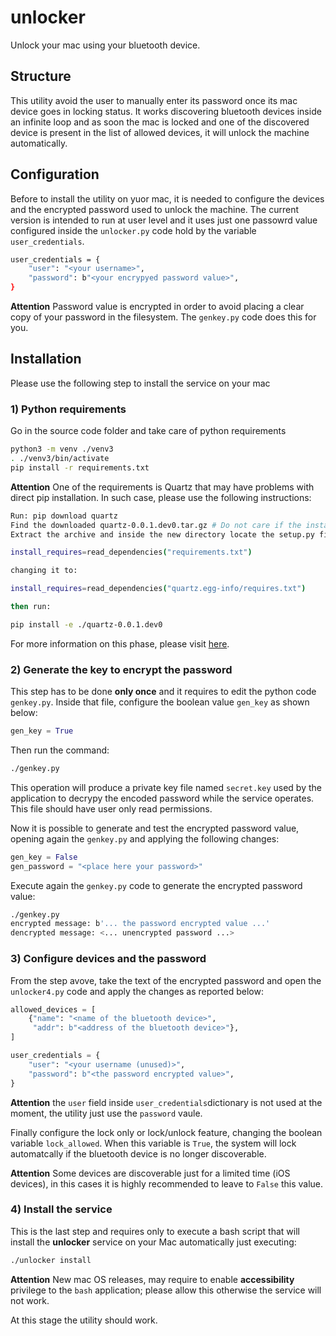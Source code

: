 # unlocker

Unlock your mac using your bluetooth device.

## Structure

This utility avoid the user to manually enter its password once its mac device goes in locking status.
It works discovering bluetooth devices inside an infinite loop and as soon the mac is locked and one of the discovered device is present in the list of allowed devices, it will unlock the machine automatically.

## Configuration

Before to install the utility on yuor mac, it is needed to configure the devices and the encrypted password used to unlock the machine.
The current version is intended to run at user level and it uses just one passowrd value configured inside the `unlocker.py` code hold by the variable `user_credentials`.

```bash
user_credentials = {
    "user": "<your username>",
    "password": b"<your encrypyed password value>",
}
```

**Attention** Password value is encrypted in order to avoid placing a clear copy of your password in the filesystem. The `genkey.py` code does this for you.

## Installation

Please use the following step to install the service on your mac

### 1) Python requirements

Go in the source code folder and take care of python requirements

```bash
python3 -m venv ./venv3
. ./venv3/bin/activate
pip install -r requirements.txt
```

**Attention** One of the requirements is Quartz that may have problems with direct pip installation. In such case, please use the following instructions:

```bash
Run: pip download quartz
Find the downloaded quartz-0.0.1.dev0.tar.gz # Do not care if the installation does not complete
Extract the archive and inside the new directory locate the setup.py file, then find the following line:

install_requires=read_dependencies("requirements.txt")

changing it to:

install_requires=read_dependencies("quartz.egg-info/requires.txt")

then run:

pip install -e ./quartz-0.0.1.dev0
```

For more information on this phase, please visit [here](https://stackoverflow.com/questions/42530309/no-such-file-requirements-txt-error-while-installing-quartz-module).

### 2) Generate the key to encrypt the password

This step has to be done **only once** and it requires to edit the python code `genkey.py`. Inside that file, configure the boolean value `gen_key` as shown below:

```python
gen_key = True
```

Then run the command:

```bash
./genkey.py
```

This operation will produce a private key file named `secret.key` used by the application to decrypy the encoded password while the service operates. This file should have user only read permissions.

Now it is possible to generate and test the encrypted password value, opening again the `genkey.py` and applying the following changes:

```python
gen_key = False
gen_password = "<place here your password>"
```

Execute again the `genkey.py` code to generate the encrypted password value:

```bash
./genkey.py
encrypted message: b'... the password encrypted value ...'
dencrypted message: <... unencrypted password ...>
```

### 3) Configure devices and the password

From the step avove, take the text of the encrypted password and open the `unlocker4.py` code and apply the changes as reported below:

```python
allowed_devices = [
    {"name": "<name of the bluetooth device>",
     "addr": b"<address of the bluetooth device>"},
]

user_credentials = {
    "user": "<your username (unused)>",
    "password": b"<the password encrypted value>",
}
```

**Attention** the `user` field inside `user_credentials`dictionary is not used at the moment, the utility just use the `password` vaule.

Finally configure the lock only or lock/unlock feature, changing the boolean variable `lock_allowed`. When this variable is `True`, the system will lock automatcally if the bluetooth device is no longer discoverable.

**Attention** Some devices are discoverable just for a limited time (iOS devices), in this cases it is highly recommended to leave to `False` this value.

### 4) Install the service

This is the last step and requires only to execute a bash script that will install the **unlocker** service on your Mac automatically just executing:

```bash
./unlocker install
```

**Attention** New mac OS releases, may require to enable **accessibility** privilege to the `bash` application; please allow this otherwise the service will not work.

At this stage the utility should work.
